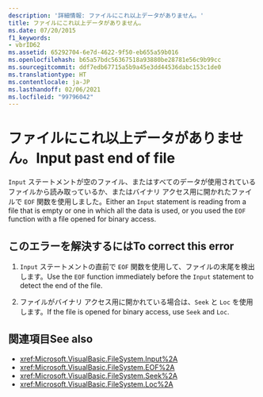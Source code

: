 ```yaml
---
description: '詳細情報: ファイルにこれ以上データがありません。'
title: ファイルにこれ以上データがありません。
ms.date: 07/20/2015
f1_keywords:
- vbrID62
ms.assetid: 65292704-6e7d-4622-9f50-eb655a59b016
ms.openlocfilehash: b65a57bdc56367518a93880be28781e56c9b99cc
ms.sourcegitcommit: ddf7edb67715a5b9a45e3dd44536dabc153c1de0
ms.translationtype: HT
ms.contentlocale: ja-JP
ms.lasthandoff: 02/06/2021
ms.locfileid: "99796042"
---
```

# <a name="input-past-end-of-file"></a><span data-ttu-id="883aa-103">ファイルにこれ以上データがありません。</span><span class="sxs-lookup"><span data-stu-id="883aa-103">Input past end of file</span></span>

<span data-ttu-id="883aa-104">`Input` ステートメントが空のファイル、またはすべてのデータが使用されているファイルから読み取っているか、またはバイナリ アクセス用に開かれたファイルで `EOF` 関数を使用しました。</span><span class="sxs-lookup"><span data-stu-id="883aa-104">Either an `Input` statement is reading from a file that is empty or one in which all the data is used, or you used the `EOF` function with a file opened for binary access.</span></span>  
  
## <a name="to-correct-this-error"></a><span data-ttu-id="883aa-105">このエラーを解決するには</span><span class="sxs-lookup"><span data-stu-id="883aa-105">To correct this error</span></span>  
  
1. <span data-ttu-id="883aa-106">`Input` ステートメントの直前で `EOF` 関数を使用して、ファイルの末尾を検出します。</span><span class="sxs-lookup"><span data-stu-id="883aa-106">Use the `EOF` function immediately before the `Input` statement to detect the end of the file.</span></span>  
  
2. <span data-ttu-id="883aa-107">ファイルがバイナリ アクセス用に開かれている場合は、`Seek` と `Loc` を使用します。</span><span class="sxs-lookup"><span data-stu-id="883aa-107">If the file is opened for binary access, use `Seek` and `Loc`.</span></span>  
  
## <a name="see-also"></a><span data-ttu-id="883aa-108">関連項目</span><span class="sxs-lookup"><span data-stu-id="883aa-108">See also</span></span>

- <xref:Microsoft.VisualBasic.FileSystem.Input%2A>
- <xref:Microsoft.VisualBasic.FileSystem.EOF%2A>
- <xref:Microsoft.VisualBasic.FileSystem.Seek%2A>
- <xref:Microsoft.VisualBasic.FileSystem.Loc%2A>
